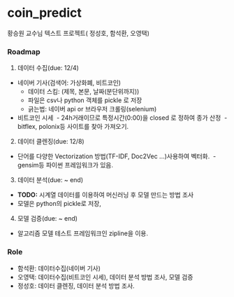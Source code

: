 # coin_predict
황승원 교수님 텍스트 프로젝트( 정성호, 함석환, 오영택)

### Roadmap

1) 데이터 수집(due: 12/4)
- 네이버 기사(검색어: 가상화폐, 비트코인)
  - 데이터 스킴: (제목, 본문, 날짜(분단위까지))
  - 파일은 csv나 python 객체를 pickle 로 저장
  - 긁는법: 네이버 api or 브라우저 크롤링(selenium)
- 비트코인 시세
  - 24h거래이므로 특정시간(0:00)을 closed 로 정하여 종가 산정
  - bitflex, polonix등 사이트를 찾아 가져오기.

2) 데이터 클렌징(due: 12/8)
- 단어를 다양한 Vectorization 방법(TF-IDF, Doc2Vec ...)사용하여 벡터화.
  - gensim등 파이썬 프레임워크가 있음.

3) 데이터 분석(due: ~ end)
- **TODO:** 시계열 데이터를 이용하여 머신러닝 후 모델 만드는 방법 조사
- 모델은 python의 pickle로 저장, 

4) 모델 검증(due: ~ end)
- 알고리즘 모델 테스트 프레임워크인 zipline을 이용.

### Role

- 함석환: 데이터수집(네이버 기사)
- 오영택: 데이터수집(비트코인 시세), 데이터 분석 방법 조사, 모델 검증
- 정성호: 데이터 클렌징, 데이터 분석 방법 조사.
